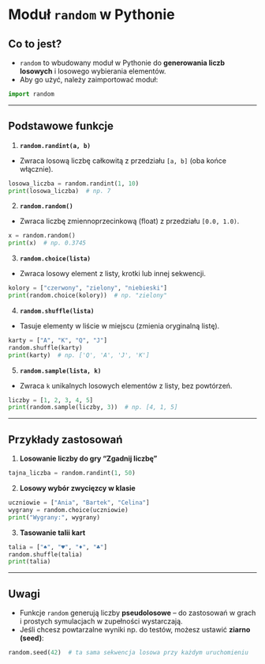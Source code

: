 
# Moduł `random` w Pythonie

## Co to jest?

* `random` to wbudowany moduł w Pythonie do **generowania liczb losowych** i losowego wybierania elementów.
* Aby go użyć, należy zaimportować moduł:

```python
import random
```

---

## Podstawowe funkcje

1. **`random.randint(a, b)`**

* Zwraca losową liczbę całkowitą z przedziału `[a, b]` (oba końce włącznie).

```python
losowa_liczba = random.randint(1, 10)
print(losowa_liczba)  # np. 7
```

2. **`random.random()`**

* Zwraca liczbę zmiennoprzecinkową (float) z przedziału `[0.0, 1.0)`.

```python
x = random.random()
print(x)  # np. 0.3745
```

3. **`random.choice(lista)`**

* Zwraca losowy element z listy, krotki lub innej sekwencji.

```python
kolory = ["czerwony", "zielony", "niebieski"]
print(random.choice(kolory))  # np. "zielony"
```

4. **`random.shuffle(lista)`**

* Tasuje elementy w liście w miejscu (zmienia oryginalną listę).

```python
karty = ["A", "K", "Q", "J"]
random.shuffle(karty)
print(karty)  # np. ['Q', 'A', 'J', 'K']
```

5. **`random.sample(lista, k)`**

* Zwraca `k` unikalnych losowych elementów z listy, bez powtórzeń.

```python
liczby = [1, 2, 3, 4, 5]
print(random.sample(liczby, 3))  # np. [4, 1, 5]
```

---

## Przykłady zastosowań

1. **Losowanie liczby do gry “Zgadnij liczbę”**

```python
tajna_liczba = random.randint(1, 50)
```

2. **Losowy wybór zwycięzcy w klasie**

```python
uczniowie = ["Ania", "Bartek", "Celina"]
wygrany = random.choice(uczniowie)
print("Wygrany:", wygrany)
```

3. **Tasowanie talii kart**

```python
talia = ["♠", "♥", "♦", "♣"]
random.shuffle(talia)
print(talia)
```

---

## Uwagi

* Funkcje `random` generują liczby **pseudolosowe** – do zastosowań w grach i prostych symulacjach w zupełności wystarczają.
* Jeśli chcesz powtarzalne wyniki np. do testów, możesz ustawić **ziarno (seed)**:

```python
random.seed(42)  # ta sama sekwencja losowa przy każdym uruchomieniu
```
